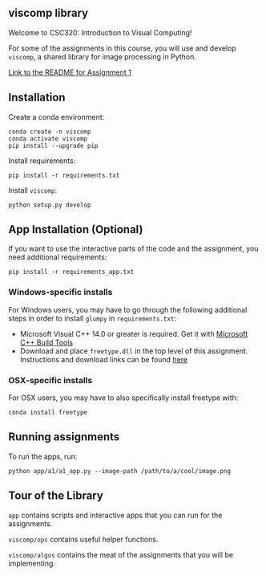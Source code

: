 ## viscomp library

Welcome to CSC320: Introduction to Visual Computing!

For some of the assignments in this course, you will use and develop `viscomp`,
a shared library for image processing in Python.

[Link to the README for Assignment 1](app/a1/README.md)

## Installation

Create a conda environment:
```
conda create -n viscomp
conda activate viscomp
pip install --upgrade pip
```

Install requirements:
```
pip install -r requirements.txt
```

Install `viscomp`:
```
python setup.py develop
```

## App Installation (Optional)

If you want to use the interactive parts of the code and the assignment, you need additional requirements:

```
pip install -r requirements_app.txt
```

### Windows-specific installs

For Windows users, you may have to go through the following additional steps in order to install `glumpy` in  `requirements.txt`:

-   Microsoft Visual C++ 14.0 or greater is required. Get it with [Microsoft C++ Build Tools](https://visualstudio.microsoft.com/visual-cpp-build-tools/)
-   Download and place `freetype.dll` in the top level of this assignment. Instructions and download links can be found [here](https://github.com/rougier/freetype-py/blob/master/README.rst#window-users)

### OSX-specific installs

For OSX users, you may have to also specifically install freetype with:

```
conda install freetype
```

## Running assignments

To run the apps, run:

```
python app/a1/a1_app.py --image-path /path/to/a/cool/image.png
```

## Tour of the Library

`app` contains scripts and interactive apps that you can run for the assignments.

`viscomp/ops` contains useful helper functions.

`viscomp/algos` contains the meat of the assignments that you will be implementing.
